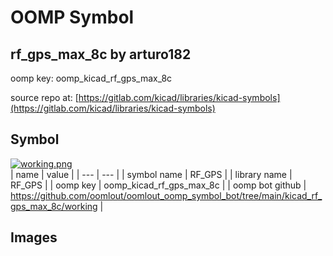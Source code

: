# OOMP Symbol  
## rf_gps_max_8c  by arturo182  
  
oomp key: oomp_kicad_rf_gps_max_8c  
  
source repo at: [https://gitlab.com/kicad/libraries/kicad-symbols](https://gitlab.com/kicad/libraries/kicad-symbols)  
## Symbol  
  
[![working.png](working_600.png)](working.png)  
| name | value | 
| --- | --- | 
| symbol name | RF_GPS | 
| library name | RF_GPS | 
| oomp key | oomp_kicad_rf_gps_max_8c | 
| oomp bot github | https://github.com/oomlout/oomlout_oomp_symbol_bot/tree/main/kicad_rf_gps_max_8c/working | 
## Images  

